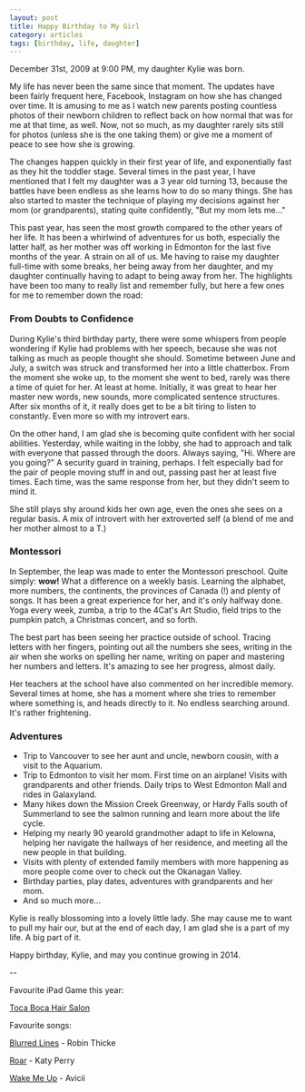 ```yaml
---
layout: post
title: Happy Birthday to My Girl
category: articles
tags: [birthday, life, daughter]
---
```


December 31st, 2009 at 9:00 PM, my daughter Kylie was born. 

My life has never been the same since that moment. The updates have been fairly frequent here, Facebook, Instagram on how she has changed over time. It is amusing to me as I watch new parents posting countless photos of their newborn children to reflect back on how normal that was for me at that time, as well. Now, not so much, as my daughter rarely sits still for photos (unless she is the one taking them) or give me a moment of peace to see how she is growing. 

The changes happen quickly in their first year of life, and exponentially fast as they hit the toddler stage. Several times in the past year, I have mentioned that I felt my daughter was a 3 year old turning 13, because the battles have been endless as she learns how to do so many things. She has also started to master the technique of playing my decisions against her mom (or grandparents), stating quite confidently, "But my mom lets me..."

This past year, has seen the most growth compared to the other years of her life. It has been a whirlwind of adventures for us both, especially the latter half, as her mother was off working in Edmonton for the last five months of the year. A strain on all of us. Me having to raise my daughter full-time with some breaks, her being away from her daughter, and my daughter continually having to adapt to being away from her. The highlights have been too many to really list and remember fully, but here a few ones for me to remember down the road:

### From Doubts to Confidence

During Kylie's third birthday party, there were some whispers from people wondering if Kylie had problems with her speech, because she was not talking as much as people thought she should. Sometime between June and July, a switch was struck and transformed her into a little chatterbox. From the moment she woke up, to the moment she went to bed, rarely was there a time of quiet for her. At least at home. Initially, it was great to hear her master new words, new sounds, more complicated sentence structures. After six months of it, it really does get to be a bit tiring to listen to constantly. Even more so with my introvert ears. 

On the other hand, I am glad she is becoming quite confident with her social abilities. Yesterday, while waiting in the lobby, she had to approach and talk with everyone that passed through the doors. Always saying, "Hi. Where are you going?" A security guard in training, perhaps. I felt especially bad for the pair of people moving stuff in and out, passing past her at least five times. Each time, was the same response from her, but they didn't seem to mind it. 

She still plays shy around kids her own age, even the ones she sees on a regular basis. A mix of introvert with her extroverted self (a blend of me and her mother almost to a T.)

### Montessori 

In September, the leap was made to enter the Montessori preschool. Quite simply: **wow!** What a difference on a weekly basis. Learning the alphabet, more numbers, the continents, the provinces of Canada (!) and plenty of songs. It has been a great experience for her, and it's only halfway done. Yoga every week, zumba, a trip to the 4Cat's Art Studio, field trips to the pumpkin patch, a Christmas concert, and so forth. 

The best part has been seeing her practice outside of school. Tracing letters with her fingers, pointing out all the numbers she sees, writing in the air when she works on spelling her name, writing on paper and mastering her numbers and letters. It's amazing to see her progress, almost daily. 

Her teachers at the school have also commented on her incredible memory. Several times at home, she has a moment where she tries to remember where something is, and heads directly to it. No endless searching around. It's rather frightening. 

### Adventures

- Trip to Vancouver to see her aunt and uncle, newborn cousin, with a visit to the Aquarium. 
- Trip to Edmonton to visit her mom. First time on an airplane! Visits with grandparents and other friends. Daily trips to West Edmonton Mall and rides in Galaxyland.
- Many hikes down the Mission Creek Greenway, or Hardy Falls south of Summerland to see the salmon running and learn more about the life cycle. 
- Helping my nearly 90 yearold grandmother adapt to life in Kelowna, helping her navigate the hallways of her residence, and meeting all the new people in that building. 
- Visits with plenty of extended family members with more happening as more people come over to check out the Okanagan Valley. 
- Birthday parties, play dates, adventures with grandparents and her mom. 
- And so much more...

Kylie is really blossoming into a lovely little lady. She may cause me to want to pull my hair our, but at the end of each day, I am glad she is a part of my life. A big part of it. 

Happy birthday, Kylie, and may you continue growing in 2014. 

-- 

Favourite iPad Game this year:

[Toca Boca Hair Salon](https://itunes.apple.com/ca/app/toca-hair-salon-2/id569632660?mt=8&uo=4&at=10l4Qt "Toca Boca Hair Salon")

Favourite songs:

[Blurred Lines](https://itunes.apple.com/ca/album/blurred-lines/id667067143?uo=4&at=10l4Qt "Blurred Lines") - Robin Thicke

[Roar](https://itunes.apple.com/ca/album/roar/id690914133?i=690914163&uo=4&at=10l4Qt "Roar") - Katy Perry

[Wake Me Up](https://itunes.apple.com/ca/album/wake-me-up-single/id665183180?uo=4&at=10l4Qt "Wake Me Up") - Avicii